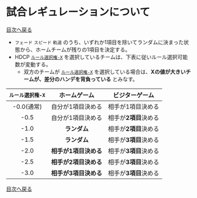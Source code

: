 # 試合レギュレーションについて

[目次へ戻る](/README.md)

- `フェード` `スピード` `軌道` のうち、いずれか1項目を除いてランダムに決まった状態から、ホームチームが残りの1項目を決定する。
- HDCP [`ルール選択権-X`](/handicap.md/#ルール選択権) を選択しているチームは、下表に従いルール選択可能数が変動する。
    - 双方のチームが [`ルール選択権-X`](/handicap.md/#ルール選択権) を選択している場合は、**Xの値が大きいチームが、差分のハンデを背負っている** とみなす。

| `ルール選択権-X` | ホームゲーム | ビジターゲーム |
| :---: | :---: | :---: |
| -0.0(通常) | 自分が1項目決める | 相手が1項目決める |
| -0.5 | 自分が1項目決める | 相手が**2項目**決める |
| -1.0 | **ランダム** | 相手が**2項目**決める |
| -1.5 | **ランダム** | 相手が**3項目**決める |
| -2.0 | **相手が1項目決める** | 相手が**3項目**決める |
| -2.5 | **相手が2項目決める** | 相手が**3項目**決める |
| -3.0 | **相手が3項目決める** | 相手が**3項目**決める |

[目次へ戻る](/README.md)
